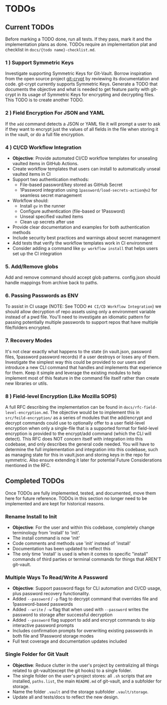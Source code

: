 # TODOs

## Current TODOs

Before marking a TODO done, run all tests. If they pass, mark it and the implementation plans as done. TODOs require an implementation plat and checklist in `docs/{todo name}-checklist.md`.

### 1 ) Support Symmetric Keys

Investigate supporting Symmetric Keys for Git-Vault. Borrow inspiration from the open source project [git-crypt]([git-crypt](https://github.com/AGWA/git-crypt)) by reviewing its documentation and code. git-crypt currently supports Symmetric Keys. Generate a TODO that documents the objective and what is needed to get feature parity with git-crypt in its usage of Symmetric Keys for encrypting and decrypting files. This TODO is to create another TODO.

### 2 ) Field Encryption For JSON and YAML

If the `add` command detects a JSON or YAML file it will prompt a user to ask if they want to encrypt just the values of all fields in the file when storing it in the vault, or do a full file encryption.

### 4 ) CI/CD Workflow Integration

- **Objective**: Provide automated CI/CD workflow templates for unsealing vaulted items in GitHub Actions.
- Create workflow templates that users can install to automatically unseal vaulted items in CI
- Support two authentication methods:
  - File-based password/key stored as GitHub Secret
  - 1Password integration using `1password/load-secrets-action@v2` for seamless secret management
- Workflow should:
  - Install `gv` in the runner
  - Configure authentication (file-based or 1Password)
  - Unseal specified vaulted items
  - Clean up secrets after use
- Provide clear documentation and examples for both authentication methods
- Include security best practices and warnings about secret management
- Add tests that verify the workflow templates work in CI environment
- Consider adding a command like `gv workflow install` that helps users set up the CI integration

### 5. Add/Remove globs

Add and remove command should accept glob patterns. config.json should handle mappings from archive back to paths.

### 6. Passing Passwords as ENV

To assist in CI usage (NOTE: See TODO `#4 CI/CD Workflow Integration`) we should allow decryption of repo assets using only a environment variable instead of a pwd file. You'll need to investigate an idiomatic pattern for passing potentially multiple passwords to support repos that have multiple file/folders encrypted.

### 7. Recovery Modes

It's not clear exactly what happens to the state (in vault.json, password files, 1password password records) if a user destroys or loses any of them. Investigate the simplest way this could be provided to our users and introduce a new CLI command that handles and implements that experience for them. Keep it simple and leverage the existing modules to help implement most of this feature in the command file itself rather than create new libraries or utils.

### 8 ) Field-level Encryption (Like Mozilla SOPS)

A full RFC describing the implementation can be found in `docs/rfc-field-level-encryption.md`. The objective would be to implement this in `src/feild-encryption/` as a series of modules that the add/encrypt and decrypt commands could use to optionally offer to a user field-level encryption when only a single-file that is a supported format for field-level encryption is provided to the encrypt/add command (which the CLI will detect). This RFC does NOT concern itself with integration into this codebase, and only describes the general code needed. You will have to determine the full implementation and integration into this codebase, such as managing state for this in vault.json and storing keys in the repo for symmetric. Also ensure extending it later for potential Future Considerations mentioned in the RFC.

## Completed TODOs

Once TODOs are fully implemented, tested, and documented, move them here for future reference. TODOs in this section no longer need to be implemented and are kept for historical reasons.

### Rename Install to Init

- **Objective**: For the user and within this codebase, completely change terminology from 'install' to 'init'.
- The install command is now 'init'
- Code comments and methods use 'init' instead of 'install'
- Documentation has been updated to reflect this
- The only time 'install' is used is when it comes to specific "install" commands of third parties or terminal commands for things that AREN'T git-vault.

### Multiple Ways To Read/Write A Password

- **Objective**: Support password flags for CLI automation and CI/CD usage, plus password recovery functionality.
- Added `--password` / `-p` flag to decrypt command that overrides file and 1password-based passwords
- Added `--write` / `-w` flag that when used with `--password` writes the password to storage after successful decryption
- Added `--password` flag support to add and encrypt commands to skip interactive password prompts
- Includes confirmation prompts for overwriting existing passwords in both file and 1Password storage modes
- Full test coverage and documentation updates included

### Single Folder for Git Vault

- **Objective**: Reduce clutter in the user's project by centralizing all things related to git-vault(except the git hooks) to a single folder.
- The single folder on the user's project stores: all `.sh` scripts that are installed, `paths.list`, the main `README.md` of git-vault, and a subfolder for storage.
- Name the folder `.vault` and the storage subfolder `.vault/storage`.
- Update all and tests/docs to reflect the new design.
